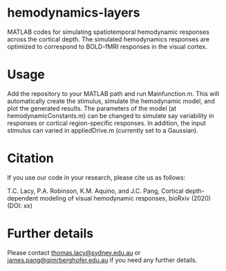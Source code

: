 # hemodynamics-layers
MATLAB codes for simulating spatiotemporal hemodynamic responses across the cortical depth. The simulated hemodynamics responses are optimized to correspond to BOLD-fMRI responses in the visual cortex.

# Usage
Add the repository to your MATLAB path and run Mainfunction.m. This will automatically create the stimulus, simulate the hemodynamic model, and plot the generated results. The parameters of the model (at hemodynamicConstants.m) can be changed to simulate say variability in responses or cortical region-specific responses. In addition, the input stimulus can varied in appliedDrive.m (currently set to a Gaussian).

# Citation

If you use our code in your research, please cite us as follows:

T.C. Lacy, P.A. Robinson, K.M. Aquino, and J.C. Pang, Cortical depth-dependent modeling of visual hemodynamic responses, bioRxiv (2020) (DOI: xx)

# Further details

Please contact thomas.lacy@sydney.edu.au or james.pang@qimrberghofer.edu.au if you need any further details.
